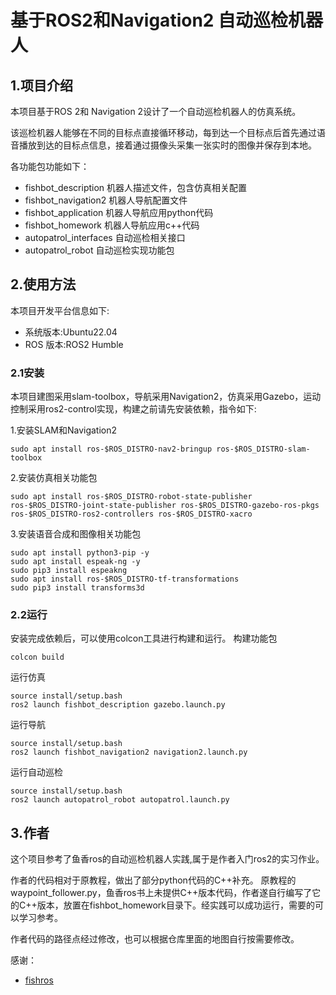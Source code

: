 # 基于ROS2和Navigation2 自动巡检机器人


## 1.项目介绍

本项目基于ROS 2和 Navigation 2设计了一个自动巡检机器人的仿真系统。

该巡检机器人能够在不同的目标点直接循环移动，每到达一个目标点后首先通过语音播放到达的目标点信息，接着通过摄像头采集一张实时的图像并保存到本地。

各功能包功能如下：
- fishbot_description 机器人描述文件，包含仿真相关配置
- fishbot_navigation2 机器人导航配置文件
- fishbot_application 机器人导航应用python代码
- fishbot_homework 机器人导航应用c++代码
- autopatrol_interfaces 自动巡检相关接口
- autopatrol_robot 自动巡检实现功能包

## 2.使用方法

本项目开发平台信息如下:

- 系统版本:Ubuntu22.04
- ROS 版本:ROS2 Humble

### 2.1安装

本项目建图采用slam-toolbox，导航采用Navigation2，仿真采用Gazebo，运动控制采用ros2-control实现，构建之前请先安装依赖，指令如下:

1.安装SLAM和Navigation2
```
sudo apt install ros-$ROS_DISTRO-nav2-bringup ros-$ROS_DISTRO-slam-toolbox
```

2.安装仿真相关功能包
```
sudo apt install ros-$ROS_DISTRO-robot-state-publisher ros-$ROS_DISTRO-joint-state-publisher ros-$ROS_DISTRO-gazebo-ros-pkgs ros-$ROS_DISTRO-ros2-controllers ros-$ROS_DISTRO-xacro
```


3.安装语音合成和图像相关功能包
```
sudo apt install python3-pip -y
sudo apt install espeak-ng -y
sudo pip3 install espeakng
sudo apt install ros-$ROS_DISTRO-tf-transformations
sudo pip3 install transforms3d
```


### 2.2运行
安装完成依赖后，可以使用colcon工具进行构建和运行。
构建功能包
```
colcon build
```
运行仿真
```
source install/setup.bash
ros2 launch fishbot_description gazebo.launch.py
```

运行导航

```
source install/setup.bash
ros2 launch fishbot_navigation2 navigation2.launch.py
```

运行自动巡检

```
source install/setup.bash
ros2 launch autopatrol_robot autopatrol.launch.py
```

## 3.作者
这个项目参考了鱼香ros的自动巡检机器人实践,属于是作者入门ros2的实习作业。

作者的代码相对于原教程，做出了部分python代码的C++补充。
原教程的waypoint_follower.py，鱼香ros书上未提供C++版本代码，作者遂自行编写了它的C++版本，放置在fishbot_homework目录下。经实践可以成功运行，需要的可以学习参考。

作者代码的路径点经过修改，也可以根据仓库里面的地图自行按需要修改。

感谢：
- [fishros](https://github/fishros)